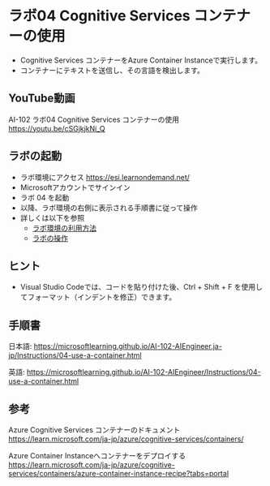 # ラボ04 Cognitive Services コンテナーの使用

- Cognitive Services コンテナーをAzure Container Instanceで実行します。
- コンテナーにテキストを送信し、その言語を検出します。

## YouTube動画

AI-102 ラボ04 Cognitive Services コンテナーの使用
https://youtu.be/cSGjkjkNi_Q

## ラボの起動

- ラボ環境にアクセス https://esi.learnondemand.net/
- Microsoftアカウントでサインイン
- ラボ 04 を起動
- 以降、ラボ環境の右側に表示される手順書に従って操作
- 詳しくは以下を参照
  - [ラボ環境の利用方法](https://github.com/hiryamada/notes/blob/main/cloudslice/README.md)
  - [ラボの操作](https://github.com/hiryamada/notes/blob/main/cloudslice/CloudSliceLab.pdf)

## ヒント

- Visual Studio Codeでは、コードを貼り付けた後、Ctrl + Shift + F を使用してフォーマット（インデントを修正）できます。


## 手順書

日本語:
https://microsoftlearning.github.io/AI-102-AIEngineer.ja-jp/Instructions/04-use-a-container.html

英語:
https://microsoftlearning.github.io/AI-102-AIEngineer/Instructions/04-use-a-container.html

## 参考

Azure Cognitive Services コンテナーのドキュメント
https://learn.microsoft.com/ja-jp/azure/cognitive-services/containers/

Azure Container Instanceへコンテナーをデプロイする
https://learn.microsoft.com/ja-jp/azure/cognitive-services/containers/azure-container-instance-recipe?tabs=portal

